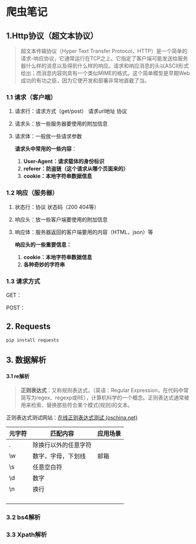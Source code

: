 # 爬虫笔记

## 1.Http协议（超文本协议）

> 超文本传输协议（Hyper Text Transfer Protocol，HTTP）是一个简单的请求-响应协议，它通常运行在TCP之上。它指定了客户端可能发送给服务器什么样的消息以及得到什么样的响应。请求和响应消息的头以ASCII形式给出；而消息内容则具有一个类似MIME的格式。这个简单模型是早期Web成功的有功之臣，因为它使开发和部署非常地直截了当。

### 1.1 请求（客户端）

1. 请求行：请求方式（get/post） 请求url地址 协议

2. 请求头：放一些服务器要使用的附加信息

3. 请求体：一般放一些请求参数

   **请求头中常用的一些内容**：

   1.  **User-Agent：请求载体的身份标识**
   2. **referer：防盗链（这个请求从哪个页面来的）**
   3. **cookie：本地字符串数据信息**

   

### 1.2 响应（服务器）

1. 状态行：协议 状态码（200 404等）

2. 响应头：放一些客户端要使用的附加信息

3. 响应体：服务器返回的客户端要用的内容（HTML，json）等

   **响应头的一些重要信息：**

   1. **cookie：本地字符串数据信息**
   2. **各种奇妙的字符串**

### 1.3 请求方式

GET：

POST：

## 2. Requests

```python
pip install requests  
```

## 3. 数据解析

#### 3.1 re解析

> **正则表达式**：又称规则表达式。（英语：Regular Expression，在代码中常简写为regex、regexp或RE），计算机科学的一个概念。正则表达式通常被用来检索、替换那些符合某个模式(规则)的文本。

正则表达式测试网站：[在线正则表达式测试 (oschina.net)](https://tool.oschina.net/regex)

| 元字符 | 匹配内容             | 应用场景 |
| ------ | -------------------- | -------- |
| .      | 除换行以外的任意字符 |          |
| \w     | 数字，字母，下划线   | 邮箱     |
| \s     | 任意空白符           |          |
| \d     | 数字                 |          |
| \n     | 换行                 |          |
|        |                      |          |
|        |                      |          |
|        |                      |          |
|        |                      |          |



### 3.2 bs4解析

### 3.3 Xpath解析








